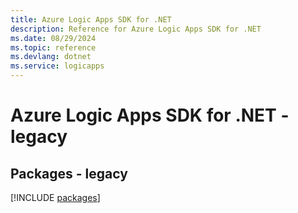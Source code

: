```yaml
---
title: Azure Logic Apps SDK for .NET
description: Reference for Azure Logic Apps SDK for .NET
ms.date: 08/29/2024
ms.topic: reference
ms.devlang: dotnet
ms.service: logicapps
---
```

# Azure Logic Apps SDK for .NET - legacy
## Packages - legacy
[!INCLUDE [packages](logic-apps-index.md)]